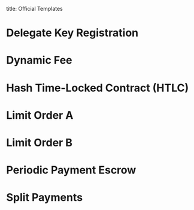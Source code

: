 title: Official Templates

# Delegate Key Registration
# Dynamic Fee
# Hash Time-Locked Contract (HTLC)
# Limit Order A
# Limit Order B
# Periodic Payment Escrow
# Split Payments